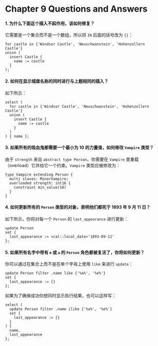 # Chapter 9 Questions and Answers

#### 1. 为什么下面这个插入不起作用，该如何修复？

它需要是一个集合而不是一个数组，所以将 `IN` 后面的括号改为 `{}`：

```edgeql
for castle in {'Windsor Castle', 'Neuschwanstein', 'Hohenzollern Castle'}
union (
  insert Castle {
    name := castle
  }
);
```

#### 2. 如何在显示城堡名称的同时进行与上题相同的插入？

如下所示：

```edgeql
select (
  for castle in {'Windsor Castle', 'Neuschwanstein', 'Hohenzollern Castle'}
  union (
    insert Castle {
      name := castle
    }
  )
) { name };
```

#### 3. 如果所有的吸血鬼都需要一个最小为 10 的力量值，如何修改 `Vampire` 类型？

由于 `strength` 来自 `abstract type Person`，你需要在 `Vampire` 里重载（overload）它并给它一个约束。`Vampire` 类型应被修改为：

```sdl
type Vampire extending Person {
  multi slaves: MinorVampire;
  overloaded strength: int16 {
    constraint min_value(10)
  }
}
```

#### 4. 如何更新所有的 `Person` 类型的对象，表明他们都死于 1893 年 9 月 11 日？

如下所示，你将对每一个 `Person` 的 `last_appearance` 进行更新：

```edgeql
update Person
set {
  last_appearance := <cal::local_date>'1893-09-11'
};
```

#### 5. 如果所有名字中带有 `e` 或 `a` 的 `Person` 角色都被复活了，你将如何更新？

你可以通过在集合上而不是在单个字母上使用 `like` 来进行 `update`：

```edgeql
update Person filter .name like {'%a%', '%e%'}
set {
  last_appearance := {}
};
```

如果为了确保成功你想同时显示执行结果，也可以这样写：

```edgeql
select (
  update Person filter .name ilike {'%a%', '%e%'}
  set {
    last_appearance := {}
  }
) {
  name,
  last_appearance
};
```
